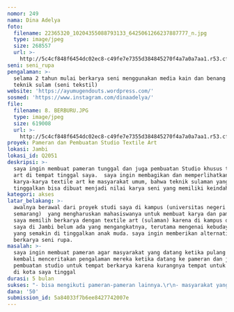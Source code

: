 ```yaml
---
nomor: 249
nama: Dina Adelya
foto:
  filename: 22365320_10204355088793133_6425061266237887777_n.jpg
  type: image/jpeg
  size: 268557
  url: >-
    http://5c4cf848f6454dc02ec8-c49fe7e7355d384845270f4a7a0a7aa1.r53.cf2.rackcdn.com/4b8e4ef2-d95a-43bb-9854-f419c66217a0/22365320_10204355088793133_6425061266237887777_n.jpg
seni: seni_rupa
pengalaman: >-
  selama 2 tahun mulai berkarya seni menggunakan media kain dan benang dengan
  teknik sulam (seni tekstil)
website: 'https://ayumugendouts.wordpress.com/'
sosmed: 'https://www.instagram.com/dinaadelya/'
file:
  filename: 8. BERBURU.JPG
  type: image/jpeg
  size: 619008
  url: >-
    http://5c4cf848f6454dc02ec8-c49fe7e7355d384845270f4a7a0a7aa1.r53.cf2.rackcdn.com/1508cd38-6860-4875-8d80-d395fb191ae7/8.%20BERBURU.JPG
proyek: Pameran dan Pembuatan Studio Textile Art
lokasi: Jambi
lokasi_id: Q2051
deskripsi: >-
  saya ingin membuat pameran tunggal dan juga pembuatan Studio khusus textile
  art di tempat tinggal saya.  saya ingin membagikan dan memperlihatkan
  karya-karya textile art ke masyarakat umum, bahwa teknik sulaman yang mulai di
  tinggalkan bisa dibuat menjadi nilai karya seni yang memiliki keindahan. 
kategori: akses
latar_belakang: >-
  awalnya berawal dari proyek studi saya di kampus (universitas negeri
  semarang)  yang mengharuskan mahasiswanya untuk membuat karya dan pameran.
  saya memilih berkarya dengan textile art (sulaman) karena di kampus dan daerah
  saya di Jambi belum ada yang mengangkatnya, terutama mengenai kebudayaan Jambi
  yang semakin di tinggalkan anak muda. saya ingin memberikan alternatif dalam
  berkarya seni rupa.
masalah: >-
  saya ingin membuat pameran agar masyarakat yang datang ketika pulang dapat
  kembali menceritakan pengalaman mereka ketika datang ke pameran dan juga
  pembuatan studio untuk tempat berkarya karena kurangnya tempat untuk berkarya
  di kota saya tinggal
durasi: 5 bulan
sukses: "- bisa mengikuti pameran-pameran lainnya.\r\n- masyarakat yang berkunjung mendapatkan inspirasi terutama anak-anak mudanya"
dana: '50'
submission_id: 5a84033f7b6ee8427742007e
---
```

